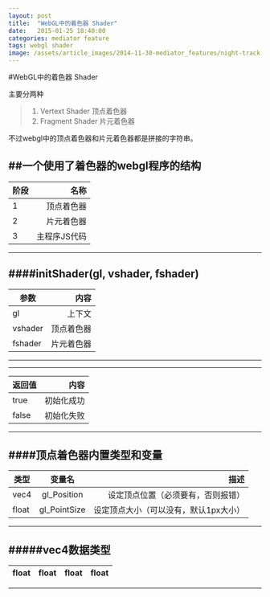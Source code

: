 ```yaml
---
layout: post
title:  "WebGL中的着色器 Shader"
date:   2015-01-25 18:40:00
categories: mediator feature
tags: webgl shader
image: /assets/article_images/2014-11-30-mediator_features/night-track.JPG
---
```

#WebGL中的着色器 Shader

主要分两种
>1. Vertext Shader 顶点着色器
>2. Fragment Shader 片元着色器

不过webgl中的顶点着色器和片元着色器都是拼接的字符串。


##一个使用了着色器的webgl程序的结构
---
| 阶段|  名称      |
|-----|-----------:|
|1    |顶点着色器  |
|2    |片元着色器  |
|3    |主程序JS代码|
---

####initShader(gl, vshader, fshader)
---
| 参数  | 内容     |
|-------|---------:|
|gl     |上下文    |
|vshader|顶点着色器|
|fshader|片元着色器|
---

---
| 返回值| 内容     |
|-------|---------:|
|true   |初始化成功|
|false  |初始化失败|
---
####顶点着色器内置类型和变量
---
|类型 |变量名      | 描述                                |
|-----|:----------:|------------------------------------:|
|vec4 |gl_Position |设定顶点位置（必须要有，否则报错）   |
|float|gl_PointSize|设定顶点大小（可以没有，默认1px大小）|
---

#####vec4数据类型
---
|float|float|float|float|
|-----|:---:|:---:|----:|
---
